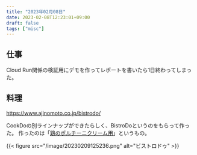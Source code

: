 ```yaml
---
title: "2023年02月08日"
date: 2023-02-08T12:23:01+09:00
draft: false
tags: ["misc"]
---
```


## 仕事

Cloud Run関係の検証用にデモを作ってレポートを書いたら1日終わってしまった。

## 料理

<https://www.ajinomoto.co.jp/bistrodo/>

CookDoの別ラインナップができたらしく、BistroDoというのをもらって作った。
作ったのは「[鶏のポルチーニクリーム用](https://www.ajinomoto.co.jp/products/detail/?ProductName=bistrodo_5)」というもの。

{{< figure src="/image/20230209125236.png" alt="ビストロドゥ" >}}
